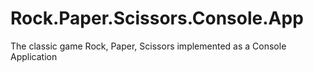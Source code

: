 # Rock.Paper.Scissors.Console.App
The classic game Rock, Paper, Scissors implemented as a Console Application
